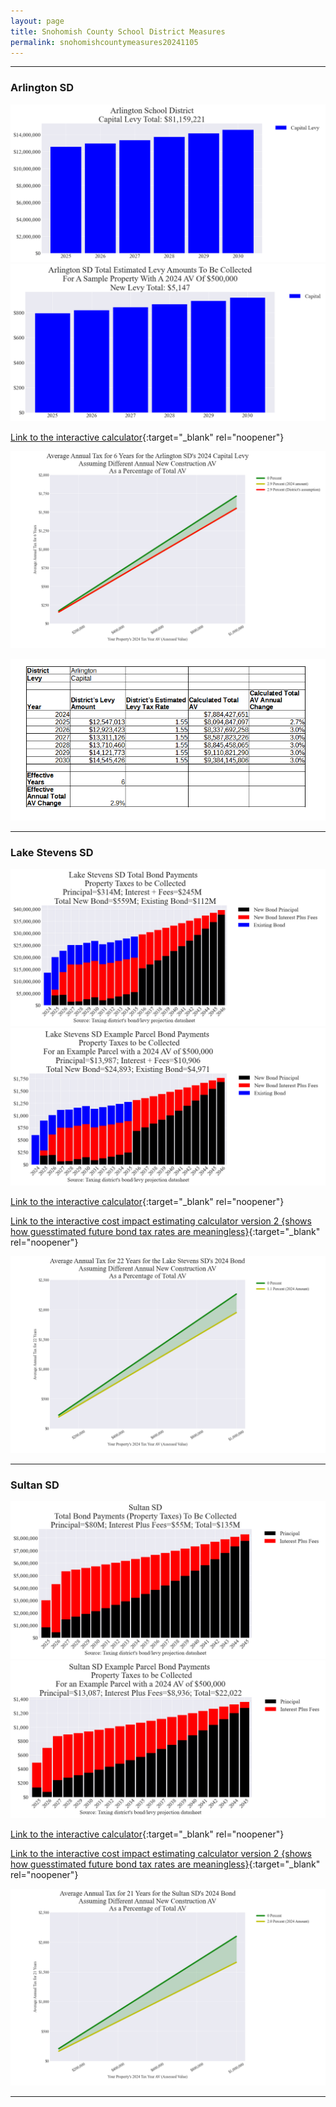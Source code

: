 ```yaml
---
layout: page
title: Snohomish County School District Measures
permalink: snohomishcountymeasures20241105
---
```


___

### Arlington SD

![Arlington SD capital levy totals chart](pagesManual/LeviesReport/20241105/ArlingtonCapital.png "Arlington SD capital levy totals chart")
![Arlington SD capital levy example parcel chart](pagesManual/LeviesReport/20241105/ArlingtonCapitalParcel.png "Arlington SD capital  example parcel chart")

[Link to the interactive calculator](calculator_arlington_capital_20241105_enhanced){:target="_blank" rel="noopener"}

![Arlington SD average annual costs for different new construction rates](pagesManual/LeviesReport/20241105/ArlingtonCapitalLevyNewConstruction.png "Arlington SD new construction chart")

![Arlington SD effective annual Total AV change](pagesManual/LeviesReport/20241105/ArlingtonSDCapitalEffNewConstructionRate.png "Arlington SD new construction rate table")

___

### Lake Stevens SD

![Lake Stevens SD bond totals chart](pagesManual/LeviesReport/20241105/LakeStevens.png "Lake Stevens SD bond totals chart")
![Lake Stevens SD bond example parcel chart](pagesManual/LeviesReport/20241105/LakeStevensParcel.png "Lake Stevens SD bond example parcel chart")

[Link to the interactive calculator](calculator_lake_stevens_20241105_enhanced){:target="_blank" rel="noopener"}

[Link to the interactive cost impact estimating calculator version 2 {shows how guesstimated future bond tax rates are meaningless}](table_lake_stevens_bond_20241105){:target="_blank" rel="noopener"}

![Lake Stevens SD average annual costs for different new construction rates](pagesManual/LeviesReport/20241105/LakeStevensNewConstruction.png "Lake Stevens SD new construction chart")

___

### Sultan SD

![Sultan SD bond totals chart](pagesManual/LeviesReport/20241105/Sultan.png "Sultan SD bond totals chart")
![Sultan SD bond example parcel chart](pagesManual/LeviesReport/20241105/SultanParcel.png "Sultan SD bond example parcel chart")

[Link to the interactive calculator](calculator_sultan_20241105_enhanced){:target="_blank" rel="noopener"}

[Link to the interactive cost impact estimating calculator version 2 {shows how guesstimated future bond tax rates are meaningless}](table_sultan_bond_20241105){:target="_blank" rel="noopener"}

![Sultan SD average annual costs for different new construction rates](pagesManual/LeviesReport/20241105/SultanNewConstruction.png "Sultan SD new construction chart")

___

